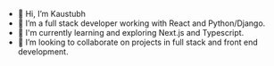 - 👋 Hi, I’m Kaustubh
- 👀 I’m a full stack developer working with React and Python/Django.
- 🌱 I'm currently learning and exploring Next.js and Typescript.
- 💞️ I’m looking to collaborate on projects in full stack and front end development.

<!---
kaustubh-jsr/kaustubh-jsr is a ✨ special ✨ repository because its `README.md` (this file) appears on your GitHub profile.
You can click the Preview link to take a look at your changes.
--->
